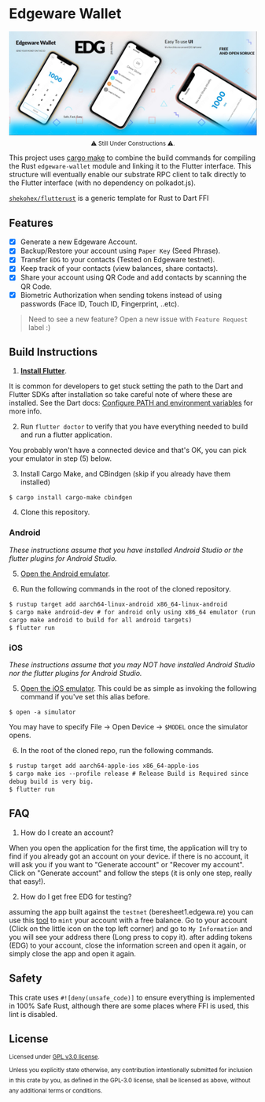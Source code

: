 # Edgeware Wallet

<!-- TODO(shekohex): add CI Tags here once done with CI/CD -->

<div align="center">
  <img src="assets/promo.jpg" />
</div>

<div align="center">
  <sub>
      ⚠ Still Under Constructions ⚠.
  </sub>
</div>

This project uses [cargo make](https://github.com/sagiegurari/cargo-make) to combine the build commands for compiling the Rust `edgeware-wallet` module and linking it to the Flutter interface. This structure will eventually enable our substrate RPC client to talk directly to the Flutter interface (with no dependency on polkadot.js).

[`shekohex/flutterust`](https://github.com/shekohex/flutterust) is a generic template for Rust to Dart FFI

## Features

-   [x] Generate a new Edgeware Account.
-   [x] Backup/Restore your account using `Paper Key` (Seed Phrase).
-   [x] Transfer `EDG` to your contacts (Tested on Edgeware testnet).
-   [x] Keep track of your contacts (view balances, share contacts).
-   [x] Share your account using QR Code and add contacts by scanning the QR Code.
-   [x] Biometric Authorization when sending tokens instead of using passwords (Face ID, Touch ID, Fingerprint, ..etc).

> Need to see a new feature? Open a new issue with `Feature Request` label :)

## Build Instructions

1. **[Install Flutter](https://flutter.dev/docs/get-started/install)**.

It is common for developers to get stuck setting the path to the Dart and Flutter SDKs after installation so take careful note of where these are installed. See the Dart docs: [Configure PATH and environment variables](https://dartcode.org/docs/configuring-path-and-environment-variables/) for more info.

2. Run `flutter doctor` to verify that you have everything needed to build and run a flutter application.

You probably won't have a connected device and that's OK, you can pick your emulator in step (5) below.

3. Install Cargo Make, and CBindgen (skip if you already have them installed)

```
$ cargo install cargo-make cbindgen
```

4. Clone this repository.

### Android

_These instructions assume that you have installed Android Studio or the flutter plugins for Android Studio._

5. [Open the Android emulator](https://developer.android.com/studio/run/emulator).

6. Run the following commands in the root of the cloned repository.

```
$ rustup target add aarch64-linux-android x86_64-linux-android
$ cargo make android-dev # for android only using x86_64 emulator (run cargo make android to build for all android targets)
$ flutter run
```

### iOS

_These instructions assume that you may NOT have installed Android Studio nor the flutter plugins for Android Studio._

5. [Open the iOS emulator](https://stackoverflow.com/questions/10379622/how-to-run-iphone-emulator-without-starting-xcode). This could be as simple as invoking the following command if you've set this alias before.

```
$ open -a simulator
```

You may have to specify File -> Open Device -> `$MODEL` once the simulator opens.

6. In the root of the cloned repo, run the following commands.

```
$ rustup target add aarch64-apple-ios x86_64-apple-ios
$ cargo make ios --profile release # Release Build is Required since debug build is very big.
$ flutter run
```

## FAQ

1. How do I create an account?

When you open the application for the first time, the application will try to find if you already got an account on your device.
if there is no account, it will ask you if you want to "Generate account" or "Recover my account".
Click on "Generate account" and follow the steps (it is only one step, really that easy!).

2. How do I get free EDG for testing?

assuming the app built against the `testnet` (beresheet1.edgewa.re) you can use this [tool](https://beresheet-faucet.vercel.app/) to `mint` your account with a free balance.
Go to your account (Click on the little icon on the top left corner) and go to `My Information` and you will see your address there (Long press to copy it).
after adding tokens (EDG) to your account, close the information screen and open it again, or simply close the app and open it again.

## Safety

This crate uses `#![deny(unsafe_code)]` to ensure everything is implemented in
100% Safe Rust, although there are some places where FFI is used, this lint is disabled.

## License

<sup>
Licensed under <a href="LICENSE">GPL v3.0 license</a>.
</sup>

<br/>

<sub>
Unless you explicitly state otherwise, any contribution intentionally submitted
for inclusion in this crate by you, as defined in the GPL-3.0 license, shall
be licensed as above, without any additional terms or conditions.
</sub>
